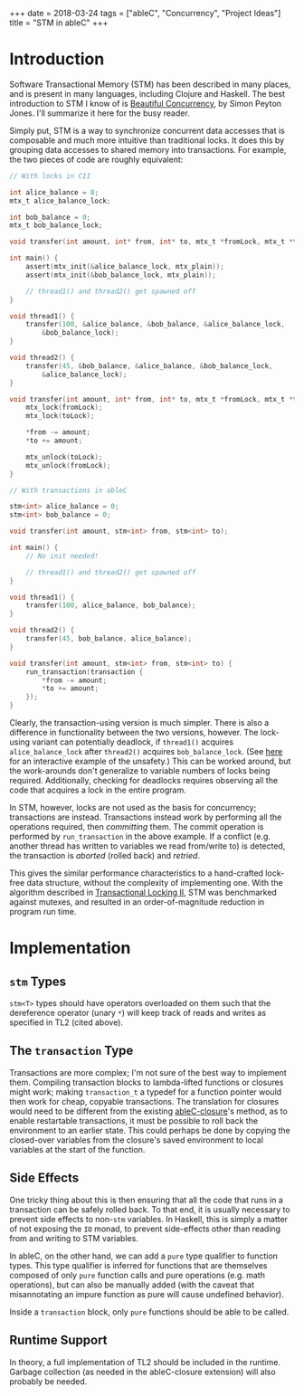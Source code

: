 +++
date = 2018-03-24
tags = ["ableC", "Concurrency", "Project Ideas"]
title = "STM in ableC"
+++

# Introduction

Software Transactional Memory (STM) has been described in many places, and is present in many languages, including Clojure and Haskell.
The best introduction to STM I know of is [Beautiful Concurrency](https://www.microsoft.com/en-us/research/wp-content/uploads/2016/02/beautiful.pdf), by Simon Peyton Jones.
I'll summarize it here for the busy reader.

Simply put, STM is a way to synchronize concurrent data accesses that is composable and much more intuitive than traditional locks.
It does this by grouping data accesses to shared memory into transactions.
For example, the two pieces of code are roughly equivalent:

```c
// With locks in C11

int alice_balance = 0;
mtx_t alice_balance_lock;

int bob_balance = 0;
mtx_t bob_balance_lock;

void transfer(int amount, int* from, int* to, mtx_t *fromLock, mtx_t *toLock);

int main() {
	assert(mtx_init(&alice_balance_lock, mtx_plain));
	assert(mtx_init(&bob_balance_lock, mtx_plain));

	// thread1() and thread2() get spawned off
}

void thread1() {
	transfer(100, &alice_balance, &bob_balance, &alice_balance_lock,
		&bob_balance_lock);
}

void thread2() {
	transfer(45, &bob_balance, &alice_balance, &bob_balance_lock,
		&alice_balance_lock);
}

void transfer(int amount, int* from, int* to, mtx_t *fromLock, mtx_t *toLock) {
	mtx_lock(fromLock);
	mtx_lock(toLock);

	*from -= amount;
	*to += amount;

	mtx_unlock(toLock);
	mtx_unlock(fromLock);
}
```

```c
// With transactions in ableC

stm<int> alice_balance = 0;
stm<int> bob_balance = 0;

void transfer(int amount, stm<int> from, stm<int> to);

int main() {
	// No init needed!

	// thread1() and thread2() get spawned off
}

void thread1() {
	transfer(100, alice_balance, bob_balance);
}

void thread2() {
	transfer(45, bob_balance, alice_balance);
}

void transfer(int amount, stm<int> from, stm<int> to) {
	run_transaction(transaction {
		*from -= amount;
		*to += amount;
	});
}
```

Clearly, the transaction-using version is much simpler.
There is also a difference in functionality between the two versions, however.
The lock-using variant can potentially deadlock, if `thread1()` acquires `alice_balance_lock` after `thread2()` acquires `bob_balance_lock`.
(See [here](https://deadlockempire.github.io/#L2-deadlock) for an interactive example of the unsafety.)
This can be worked around, but the work-arounds don't generalize to variable numbers of locks being required.
Additionally, checking for deadlocks requires observing all the code that acquires a lock in the entire program.

In STM, however, locks are not used as the basis for concurrency; transactions are instead.
Transactions instead work by performing all the operations required, then *committing* them.
The commit operation is performed by `run_transaction` in the above example.
If a conflict (e.g. another thread has written to variables we read from/write to) is detected, the transaction is *aborted* (rolled back) and *retried*.

This gives the similar performance characteristics to a hand-crafted lock-free data structure, without the complexity of implementing one.
With the algorithm described in [Transactional Locking II](http://dx.doi.org/10.1007/11864219_14), STM was benchmarked against mutexes, and resulted in an order-of-magnitude reduction in program run time.

# Implementation

## `stm` Types

`stm<T>` types should have operators overloaded on them such that the dereference operator (unary `*`) will keep track of reads and writes as specified in TL2 (cited above).

## The `transaction` Type

Transactions are more complex; I'm not sure of the best way to implement them.
Compiling transaction blocks to lambda-lifted functions or closures might work; making `transaction_t` a typedef for a function pointer would then work for cheap, copyable transactions.
The translation for closures would need to be different from the existing [ableC-closure](https://github.com/melt-umn/ableC-closure)'s method, as to enable restartable transactions, it must be possible to roll back the environment to an earlier state.
This could perhaps be done by copying the closed-over variables from the closure's saved environment to local variables at the start of the function.

## Side Effects

One tricky thing about this is then ensuring that all the code that runs in a transaction can be safely rolled back.
To that end, it is usually necessary to prevent side effects to non-`stm` variables.
In Haskell, this is simply a matter of not exposing the `IO` monad, to prevent side-effects other than reading from and writing to STM variables.

In ableC, on the other hand, we can add a `pure` type qualifier to function types.
This type qualifier is inferred for functions that are themselves composed of only `pure` function calls and pure operations (e.g. math operations), but can also be manually added (with the caveat that misannotating an impure function as pure will cause undefined behavior).

Inside a `transaction` block, only `pure` functions should be able to be called.

## Runtime Support

In theory, a full implementation of TL2 should be included in the runtime.
Garbage collection (as needed in the ableC-closure extension) will also probably be needed.
